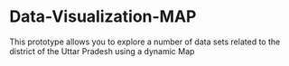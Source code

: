 Data-Visualization-MAP
======================

This prototype allows you to explore a number of data sets related to the district of the Uttar Pradesh using a dynamic Map
